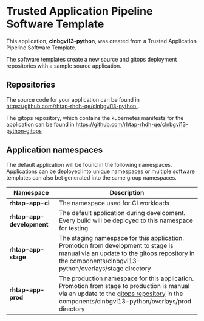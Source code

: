 # Trusted Application Pipeline Software Template

This application, **clnbgvi13-python**, was created from a Trusted Application Pipeline Software Template.

The software templates create a new source and gitops deployment repositories with a sample source application. 

## Repositories

The source code for your application can be found in [https://github.com/rhtap-rhdh-qe/clnbgvi13-python ](https://github.com/rhtap-rhdh-qe/clnbgvi13-python ).
 
The gitops repository, which contains the kubernetes manifests for the application can be found in 
[https://github.com/rhtap-rhdh-qe/clnbgvi13-python-gitops ](https://github.com/rhtap-rhdh-qe/clnbgvi13-python-gitops ) 

## Application namespaces 

The default application will be found in the following namespaces. Applications can be deployed into unique namespaces or multiple software templates can also bet generated into the same group namespaces.  

|  Namespace   |  Description   |  
| -------- | -------- |
| **rhtap-app-ci** | The namespace used for CI workloads |
| **rhtap-app-development** | The default application during development. Every build will be deployed to this namespace for testing. |
| **rhtap-app-stage** | The staging namespace for this application. Promotion from development to stage is manual via an update to the [gitops repository](https://github.com/rhtap-rhdh-qe/clnbgvi13-python-gitops ) in the components/clnbgvi13-python/overlays/stage directory |
| **rhtap-app-prod** | The production namespace for this application. Promotion from stage to production is manual via an update to the [gitops repository](https://github.com/rhtap-rhdh-qe/clnbgvi13-python-gitops ) in the components/clnbgvi13-python/overlays/prod directory |